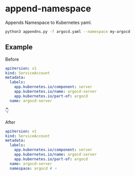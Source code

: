 # append-namespace

Appends Namespace to Kubernetes yaml.

```sh
python3 appendns.py -f argocd.yaml --namespace my-argocd
```

## Example

Before

```yaml
apiVersion: v1
kind: ServiceAccount
metadata:
  labels:
    app.kubernetes.io/component: server
    app.kubernetes.io/name: argocd-server
    app.kubernetes.io/part-of: argocd
  name: argocd-server
```

👇

After

```yaml
apiVersion: v1
kind: ServiceAccount
metadata:
  labels:
    app.kubernetes.io/component: server
    app.kubernetes.io/name: argocd-server
    app.kubernetes.io/part-of: argocd
  name: argocd-server
  namespace: argocd # ⭐
```